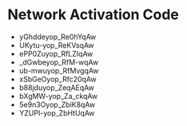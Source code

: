 # Network Activation Code
* yGhddeyop_Re0hYqAw
* UKytu-yop_ReKVsqAw
* ePP0Zuyop_RfLZIqAw
* _dGwbeyop_RfM-wqAw
* ub-mwuyop_RfMvgqAw
* xSbGeOyop_Rfc20qAw
* b88jduyop_ZeqAEqAw
* bXgMW-yop_Za_ckqAw
* 5e9n3Oyop_ZbiK8qAw
* YZUPI-yop_ZbHtUqAw